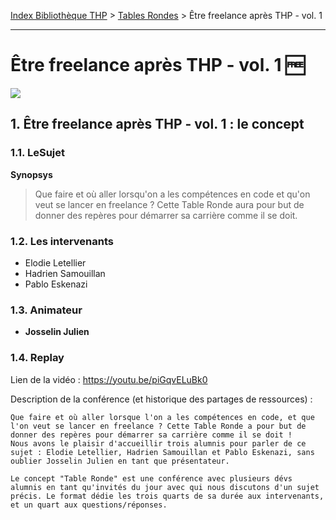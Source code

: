 [Index Bibliothèque THP](https://github.com/TheHackingProject/bibliotheque-THP) > [Tables Rondes](https://github.com/TheHackingProject/bibliotheque-THP/blob/master/sommaires/tables_rondes.md) > Être freelance après THP - vol. 1

___

# Être freelance après THP - vol. 1 🆓

![](https://picsum.photos/1024/400)


## 1. Être freelance après THP - vol. 1 : le concept

### 1.1. LeSujet

**Synopsys**
>Que faire et où aller lorsqu'on a les compétences en code et qu'on veut se lancer en freelance ? Cette Table Ronde aura pour but de donner des repères pour démarrer sa carrière comme il se doit.

### 1.2. Les intervenants

- Elodie Letellier
- Hadrien Samouillan
- Pablo Eskenazi

### 1.3. Animateur

- **Josselin Julien**

### 1.4. Replay

Lien de la vidéo : https://youtu.be/piGqvELuBk0

Description de la conférence (et historique des partages de ressources) :

```
Que faire et où aller lorsque l'on a les compétences en code, et que l'on veut se lancer en freelance ? Cette Table Ronde a pour but de donner des repères pour démarrer sa carrière comme il se doit !
Nous avons le plaisir d'accueillir trois alumnis pour parler de ce sujet : Elodie Letellier, Hadrien Samouillan et Pablo Eskenazi, sans oublier Josselin Julien en tant que présentateur.

Le concept "Table Ronde" est une conférence avec plusieurs dévs alumnis en tant qu'invités du jour avec qui nous discutons d'un sujet précis. Le format dédie les trois quarts de sa durée aux intervenants, et un quart aux questions/réponses. 
```